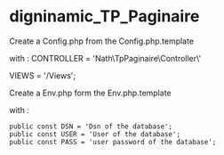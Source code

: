# digninamic_TP_Paginaire

Create a Config.php from the Config.php.template

with :
CONTROLLER = 'Nath\TpPaginaire\Controller\\'

VIEWS = '/Views';

Create a Env.php form the Env.php.template

with :

    public const DSN = 'Dsn of the database';
    public const USER = 'User of the database';
    public const PASS = 'user password of the database';